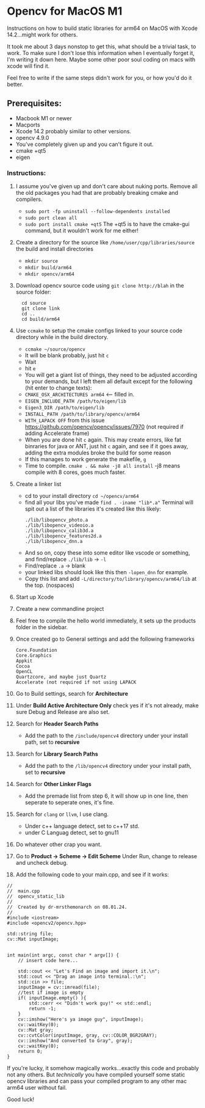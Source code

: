 # Opencv for MacOS M1
Instructions on how to build static libraries for arm64 on MacOS with Xcode 14.2...might work for others.


It took me about 3 days nonstop to get this, what should be a trivial task, to work. To make sure I don't lose this information when I eventually forget it, I'm writing it down here. Maybe some other poor soul coding on macs with xcode will find it.

Feel free to write if the same steps didn't work for you, or how you'd do it better.

## Prerequisites:
- Macbook M1 or newer
- Macports
- Xcode 14.2 probably similar to other versions.
- opencv 4.9.0
- You've completely given up and you can't figure it out.
- cmake +qt5
- eigen

### Instructions:
1. I assume you've given up and don't care about nuking ports. Remove all the old packages you had that are probably breaking cmake and compilers.
   - `sudo port -fp uninstall --follow-dependents installed`
   - `sudo port clean all`
   - `sudo port install cmake +qt5` The +qt5 is to have the cmake-gui command, but it wouldn't work for me either!
  
2. Create a directory for the source like `/home/user/cpp/libraries/source` the build and install directories
   - `mkdir source`
   - `mkdir build/arm64`
   - `mkdir opencv/arm64`
     
4. Download opencv source code using `git clone http://blah` in the source folder:
   ```
     cd source
     git clone link
     cd ..
     cd build/arm64
   ```
5. Use `ccmake` to setup the cmake configs linked to your source code directory while in the build directory.
   - `ccmake ~/source/opencv`
   - It will be blank probably, just hit `c`
   - Wait
   - hit `e`
   - You will get a giant list of things, they need to be adjusted according to your demands, but I left them all default except for the following (hit enter to change texts):
   - `CMAKE_OSX_ARCHITECTURES arm64` <-- filled in.
   - `EIGEN_INCLUDE_PATH /path/to/eigen/lib`
   - `Eigen3_DIR /path/to/eigen/lib`
   - `INSTALL_PATH /path/to/library/opencv/arm64`
   - `WITH_LAPACK OFF` from this issue https://github.com/opencv/opencv/issues/7970 (not required if adding Accelerate frame)
   - When you are done hit `c` again. This may create errors, like fat binraries for java or ANT, just hit `c` again, and see if it goes away, adding the extra modules broke the build for some reason
   - If this manages to work generate the makefile, `g`
   - Time to compile. `cmake . && make -j8 all install` -j8 means compile with 8 cores, goes much faster.

6. Create a linker list
   - cd to your install directory `cd ~/opencv/arm64`
   - find all your libs you've made `find . -iname "lib*.a"`
     Terminal will spit out a list of the libraries it's created like this likely:
     ```
     ./lib/libopencv_photo.a
     ./lib/libopencv_videoio.a
     ./lib/libopencv_calib3d.a
     ./lib/libopencv_features2d.a
     ./lib/libopencv_dnn.a
      ```
   - And so on, copy these into some editor like vscode or something, and find/replace `./lib/lib` -> `-l` 
   - Find/replace `.a` -> blank
   - your linked libs should look like this then `-lopen_dnn` for example.
   - Copy this list and add `-L/directory/to/library/opencv/arm64/lib` at the top. (nospaces)

7. Start up Xcode
8. Create a new commandline project
9. Feel free to compile the hello world immediately, it sets up the products folder in the sidebar.
10. Once created go to General settings and add the following frameworks
    ```
    Core.Foundation
    Core.Graphics
    Appkit
    Cocoa
    OpenCL
    Quartzcore, and maybe just Quartz
    Accelerate (not required if not using LAPACK
    ```
11. Go to Build settings, search for **Architecture**
12. Under **Build Active Architecture Only** check yes if it's not already, make sure Debug and Release are also set.
13. Search for **Header Search Paths**
    - Add the path to the `/include/opencv4` directory under your install path, set to **recursive**
14. Search for **Library Search Paths**
    - Add the path to the `/lib/opencv4` directory under your install path, set to **recursive**
15. Search for **Other Linker Flags**
    - Add the premade list from step 6, it will show up in one line, then seperate to seperate ones, it's fine.
16. Search for `clang` or `llvm`, I use clang.
    - Under c++ language detect, set to c++17 std.
    - under C Languag detect, set to gnu11
17. Do whatever other crap you want.
18. Go to **Product -> Scheme -> Edit Scheme** Under Run, change to release and uncheck debug.
19. Add the following code to your main.cpp, and see if it works:
```
//
//  main.cpp
//  opencv_static_lib
//
//  Created by dr-mrsthemonarch on 08.01.24.
//
#include <iostream>
#include <opencv2/opencv.hpp>

std::string file;
cv::Mat inputImage;


int main(int argc, const char * argv[]) {
    // insert code here...
    
    std::cout << "Let's Find an image and import it.\n";
    std::cout << "Drag an image into terminal.:\n";
    std::cin >> file;
    inputImage = cv::imread(file);
    //test if image is empty
    if( inputImage.empty() ){
        std::cerr << "Didn't work guy!" << std::endl;
        return -1;
    }
    cv::imshow("Here's ya image guy", inputImage);
    cv::waitKey(0);
    cv::Mat gray;
    cv::cvtColor(inputImage, gray, cv::COLOR_BGR2GRAY);
    cv::imshow("And converted to Gray", gray);
    cv::waitKey(0);
    return 0;
}
```
If you're lucky, it somehow magically works...exactly this code and probably not any others. But _technically_ you have compiled yourself some static opencv libraries and can pass your compiled program to any other mac arm64 user without fail.

Good luck!
     
